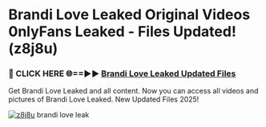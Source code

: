 # Brandi Love Leaked Original Videos 0nlyFans Leaked - Files Updated! (z8j8u)

<h3>🔴 CLICK HERE 🌐==►► <a href="https://hetstrat.blog/NMqPAm" rel="nofollow">Brandi Love Leaked Updated Files</a></h3>

Get Brandi Love Leaked and all content. Now you can access all videos and pictures of Brandi Love Leaked. New Updated Files 2025!

[![z8j8u](https://i.imgur.com/K7sEzmb.gif)](https://hetstrat.blog/NMqPAm)
brandi love leak